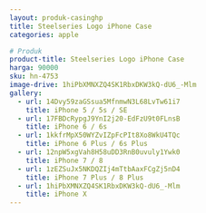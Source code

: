 ```yaml
---
layout: produk-casinghp
title: Steelseries Logo iPhone Case
categories: apple

# Produk
product-title: Steelseries Logo iPhone Case
harga: 90000
sku: hn-4753
image-drive: 1hiPbXMNXZQ4SK1RbxDKW3kQ-dU6_-Mlm
gallery:
  - url: 14Dvy59zaGSsua5MfnmwN3L68LvTw61i7
    title: iPhone 5 / 5s / SE
  - url: 17FBDcRypgJ9YnI2j20-EdFzU9t0FLnsB
    title: iPhone 6 / 6s
  - url: 1kkfrMpX50WYZvIZpFcPIt8Xo8WkU4TQc
    title: iPhone 6 Plus / 6s Plus
  - url: 12npW5xgVah8H58uDD3RnB0uvuly1Ywk0
    title: iPhone 7 / 8
  - url: 1zEZSuJx5NKDQZIj4mTtbAaxFCgZj5nD4
    title: iPhone 7 Plus / 8 Plus
  - url: 1hiPbXMNXZQ4SK1RbxDKW3kQ-dU6_-Mlm
    title: iPhone X
---
```

